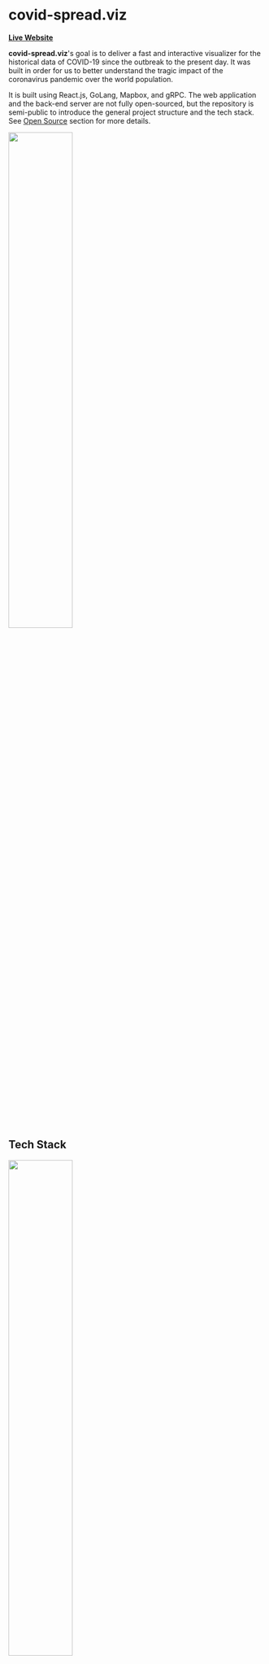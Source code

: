 # covid-spread.viz

[**Live Website**](https://covidviz.com)

**covid-spread.viz**'s goal is to deliver a fast and interactive visualizer for the historical data of COVID-19 since the outbreak to the present day. It was built in order for us to better understand the tragic impact of the coronavirus pandemic over the world population. 

It is built using React.js, GoLang, Mapbox, and gRPC. The web application and the back-end server are not fully open-sourced, but the repository is semi-public to introduce the general project structure and the tech stack. See [Open Source](#open-source) section for more details.

<img src="https://user-images.githubusercontent.com/46757971/172483410-9069e2e0-c2e9-483c-b645-b4674f951d1b.gif" width=50% height=50%>


## Tech Stack

<img src="https://user-images.githubusercontent.com/46757971/173222371-538e6579-1e4f-47b5-824e-75437929e7c1.png" width=50% height=50%>

- Data: MongoDB Atlas, JHU CSSE Covid-19 DataSet
- Back-end: GoLang, Google Cloud Run, gRPC, gRPC-web, Protocol Buffers
- Front-end: React.js, TypeScript, Mapbox, Google App Engine, gRPC-web

## Data
The original data source is John Hopkins University CSSE's [Covid-19 DataSet](https://github.com/CSSEGISandData/COVID-19/tree/master/csse_covid_19_data).
Instead of directly parsing the CSV data from JHU CSSE, the data-fetching microservice pulls data from MongoDB Atlas that has unmodified, frequently updated copy of the JHU data. Check this [blog post](https://www.mongodb.com/developer/products/atlas/johns-hopkins-university-covid-19-data-atlas/) for more details about how MongoDB hosts a free service that provides COVID-19 dataset.

Note that recovery data for United States is absent since December 14, 2020, as well as recovery data for all countries since August 5th, 2021.
JHU CSSE stopped tracking recovery data without providing much context, but you can check out the GitHub issue [here](https://github.com/CSSEGISandData/COVID-19/issues/4465).

## Open Source
This repository is not fully open-sourced (yet). Some of the major front-end and back-end files are private, but most of the contents are public to give you a general idea about the project structure and the tech stack. I am willing to open-source the whole repository if there are a good amount of people requesting for open source. If you want to learn about the details of this repository, you can vote for open-source [here](https://covid-spread-viz.canny.io/requests/p/open-source).

## TODO
- Adding data for case-population ratio
- Adding data for active vases (confirmed-recovery-deaths), although most of the recovery data is absent
